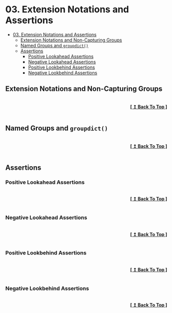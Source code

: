 # 03. Extension Notations and Assertions

- [03. Extension Notations and Assertions](#03-extension-notations-and-assertions)
  - [Extension Notations and Non-Capturing Groups](#extension-notations-and-non-capturing-groups)
  - [Named Groups and `groupdict()`](#named-groups-and-groupdict)
  - [Assertions](#assertions)
    - [Positive Lookahead Assertions](#positive-lookahead-assertions)
    - [Negative Lookahead Assertions](#negative-lookahead-assertions)
    - [Positive Lookbehind Assertions](#positive-lookbehind-assertions)
    - [Negative Lookbehind Assertions](#negative-lookbehind-assertions)

## Extension Notations and Non-Capturing Groups

<br/>
<div align="right">
  <b><a href="#03-extension-notations-and-assertions">[ ↥ Back To Top ]</a></b>
</div>
<br/>

## Named Groups and `groupdict()`

<br/>
<div align="right">
  <b><a href="#03-extension-notations-and-assertions">[ ↥ Back To Top ]</a></b>
</div>
<br/>

## Assertions

### Positive Lookahead Assertions

<br/>
<div align="right">
  <b><a href="#03-extension-notations-and-assertions">[ ↥ Back To Top ]</a></b>
</div>
<br/>

### Negative Lookahead Assertions

<br/>
<div align="right">
  <b><a href="#03-extension-notations-and-assertions">[ ↥ Back To Top ]</a></b>
</div>
<br/>

### Positive Lookbehind Assertions

<br/>
<div align="right">
  <b><a href="#03-extension-notations-and-assertions">[ ↥ Back To Top ]</a></b>
</div>
<br/>

### Negative Lookbehind Assertions

<br/>
<div align="right">
  <b><a href="#03-extension-notations-and-assertions">[ ↥ Back To Top ]</a></b>
</div>
<br/>
